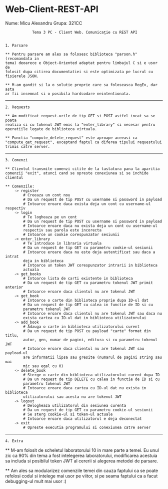 # Web-Client-REST-API
Nume: Micu Alexandru
Grupa: 321CC

                Tema 3 PC - Client Web. Comunicaţie cu REST API


    1. Parsare

    ** Pentru parsare am ales sa folosesc biblioteca "parson.h" (recomandata in 
    tema) deoarece e Object-Oriented adaptat pentru limbajul C si e usor de
    folosit dupa citirea documentatiei si este optimizata pe lucrul cu
    fisierele JSON.

    ** M-am gandit si la o solutie proprie care sa foloseasca RegEx, dar asta
    ar fii insemnat si o posibila hardcodare neintentionata.

********************************************************************************

    2. Requests

    ** Am modificat request-urile de tip GET si POST astfel incat sa se poata
    realiza si cu tokenul JWT emis la "enter_library" si necesar pentru
    operatiile legate de biblioteca virtuala.

    ** Functia "compute_delete_request" este aproape aceeasi ca
    "compute_get_request", exceptand faptul ca diferea tipului requestului
    trimis catre server.

********************************************************************************

    3. Comenzi

    ** Clientul transmite comenzi citite de la tastatura pana la aparitia
    comenzii "exit", atunci cand se opreste conexiunea si se inchide clientul

    ** Comenzile:
        -> register
            # Creeaza un cont nou
            # Da un request de tip POST cu username si password in payload
            # Intoarce eroare daca exista deja un cont cu username-ul respectiv
        -> login
            # Te logheaza pe un cont
            # Da un request de tip POST cu username si password in payload
            # Intoarce eroare daca nu exista deja un cont cu username-ul
            respectiv sau parola este incorecta
            # Intoarce un cookie corespunzator sesiunii
        -> enter_library
            # Te introduce in libraria virtuala
            # Da un request de tip GET cu parametru cookie-ul sesiunii
            # Intoarce eroare daca nu este deja autentificat sau daca a intrat
            deja in biblioteca
            # Intoarce un token JWT corespunzator intrarii in biblioteca
            actuala
        -> get_books
            # Intoarce lista de carti existente in biblioteca
            # Da un request de tip GET cu parametru tokenul JWT primit anterior
            # Intoarce eroare daca clientul nu are tokenul JWT
        -> get_book
            # Intoarce o carte din biblioteca proprie dupa ID-ul dat
            # Da un request de tip GET cu calea in functie de ID si cu
            parametru tokenul JWT
            # Intoarce eroare daca clientul nu are tokenul JWT sau daca nu
            exista cartea cu ID-ul dat in biblioteca utilizatorului
        -> add_book
            # Adauga o carte in biblioteca utilizatorului curent
            # Da un request de tip POST cu payload "carte" format din titlu,
            autor, gen, numar de pagini, editura si cu parametru tokenul JWT
            # Intoarce eroare daca clientul nu are tokenul JWT sau payload-ul
            are informatii lipsa sau gresite (numarul de pagini string sau mai
            mic sau egal cu 0)
        -> delete_book
            # Sterge o carte din biblioteca utilizatorului curent dupa ID
            # Da un request de tip DELETE cu calea in functie de ID si cu
            parametru tokenul JWT
            # Intoarce eroare daca cartea cu ID-ul dat nu exista in biblioteca
            utilizatorului sau acesta nu are tokenul JWT
        -> logout
            # Delogheaza utilizatorul din sesiunea curenta
            # Da un request de tip GET cu parametru cookie-ul sesiunii
            # Se sterg cookie-ul si token-ul actuale
            # Intoarce eroare daca utilizatorul e deja deconectat
        -> exit
            # Opreste executia programului si conexiunea catre server

********************************************************************************

    4. Extra

   ** M-am folosit de scheletul laboratorului 10 in mare parte a temei. Eu unul
   zic ca 90% din tema a fost intelegerea laboratorului, modificarea acestuia
   sa includa si posibilul token JWT al cererii si alegerea metodei de parsare.

   ** Am ales sa modularizez comenzile temei din cauza faptului ca se poate
   refolosi codul si intelege mai usor pe viitor, si pe seama faptului ca a
   facut debugging-ul mult mai usor :)
